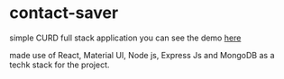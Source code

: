 # contact-saver

simple CURD full stack application
you can see the demo [here](http://contactsaver.herokuapp.com/login)

made use of React, Material UI, Node js, Express Js and MongoDB as a techk stack for the project.
